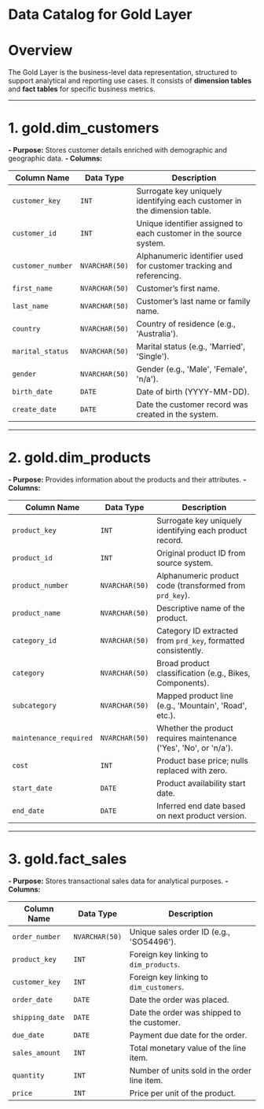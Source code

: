 # Data Catalog for Gold Layer

# Overview

The Gold Layer is the business-level data representation, structured to support analytical and reporting use cases. It consists of **dimension tables** and **fact tables** for specific business metrics.

------------------------------------------------------------------------------------------------------------------------------------------------------------------------------------------------------------------

# 1. gold.dim_customers

**- Purpose:** Stores customer details enriched with demographic and geographic data.
**- Columns:** 

| **Column Name**   | **Data Type**  | **Description**                                                          |
| ----------------- | -------------- | ------------------------------------------------------------------------ |
| `customer_key`    | `INT`          | Surrogate key uniquely identifying each customer in the dimension table. |
| `customer_id`     | `INT`          | Unique identifier assigned to each customer in the source system.        |
| `customer_number` | `NVARCHAR(50)` | Alphanumeric identifier used for customer tracking and referencing.      |
| `first_name`      | `NVARCHAR(50)` | Customer’s first name.                                                   |
| `last_name`       | `NVARCHAR(50)` | Customer’s last name or family name.                                     |
| `country`         | `NVARCHAR(50)` | Country of residence (e.g., 'Australia').                                |
| `marital_status`  | `NVARCHAR(50)` | Marital status (e.g., 'Married', 'Single').                              |
| `gender`          | `NVARCHAR(50)` | Gender (e.g., 'Male', 'Female', 'n/a').                                  |
| `birth_date`       | `DATE`         | Date of birth (YYYY-MM-DD).                                              |
| `create_date`     | `DATE`         | Date the customer record was created in the system.                      |

------------------------------------------------------------------------------------------------------------------------------------------------------------------------------------------------------------------

# 2. gold.dim_products

**- Purpose:** Provides information about the products and their attributes.
**- Columns:**

| **Column Name**        | **Data Type**  | **Description**                                                   |
| ---------------------- | -------------- | ----------------------------------------------------------------- |
| `product_key`          | `INT`          | Surrogate key uniquely identifying each product record.           |
| `product_id`           | `INT`          | Original product ID from source system.                           |
| `product_number`       | `NVARCHAR(50)` | Alphanumeric product code (transformed from `prd_key`).           |
| `product_name`         | `NVARCHAR(50)` | Descriptive name of the product.                                  |
| `category_id`          | `NVARCHAR(50)` | Category ID extracted from `prd_key`, formatted consistently.     |
| `category`             | `NVARCHAR(50)` | Broad product classification (e.g., Bikes, Components).           |
| `subcategory`          | `NVARCHAR(50)` | Mapped product line (e.g., 'Mountain', 'Road', etc.).             |
| `maintenance_required` | `NVARCHAR(50)` | Whether the product requires maintenance ('Yes', 'No', or 'n/a'). |
| `cost`                 | `INT`          | Product base price; nulls replaced with zero.                     |
| `start_date`           | `DATE`         | Product availability start date.                                  |
| `end_date`             | `DATE`         | Inferred end date based on next product version.                  |

------------------------------------------------------------------------------------------------------------------------------------------------------------------------------------------------------------------

# 3. gold.fact_sales

**- Purpose:** Stores transactional sales data for analytical purposes.
**- Columns:**

| **Column Name** | **Data Type**  | **Description**                              |
| --------------- | -------------- | -------------------------------------------- |
| `order_number`  | `NVARCHAR(50)` | Unique sales order ID (e.g., 'SO54496').     |
| `product_key`   | `INT`          | Foreign key linking to `dim_products`.       |
| `customer_key`  | `INT`          | Foreign key linking to `dim_customers`.      |
| `order_date`    | `DATE`         | Date the order was placed.                   |
| `shipping_date` | `DATE`         | Date the order was shipped to the customer.  |
| `due_date`      | `DATE`         | Payment due date for the order.              |
| `sales_amount`  | `INT`          | Total monetary value of the line item.       |
| `quantity`      | `INT`          | Number of units sold in the order line item. |
| `price`         | `INT`          | Price per unit of the product.               |
